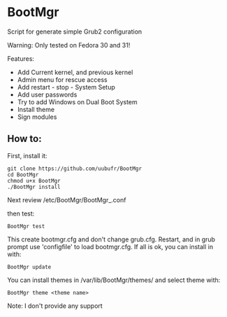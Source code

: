 # BootMgr
Script for generate simple Grub2 configuration

Warning: Only tested on Fedora 30 and 31!

Features:

- Add Current kernel, and previous kernel
- Admin menu for rescue access
- Add restart - stop - System Setup
- Add user passwords
- Try to add Windows on Dual Boot System
- Install theme
- Sign modules

## How to:

First, install it:

    git clone https://github.com/uubufr/BootMgr
    cd BootMgr
    chmod u+x BootMgr
    ./BootMgr install

Next review /etc/BootMgr/BootMgr_.conf

then test:

    BootMgr test

This create bootmgr.cfg and don't change grub.cfg. Restart, and in grub prompt use 'configfile' to load bootmgr.cfg. If all is ok, you can install in with:

    BootMgr update

You can install themes in /var/lib/BootMgr/themes/ and select theme with:

    BootMgr theme <theme name>

Note: I don't provide any support
